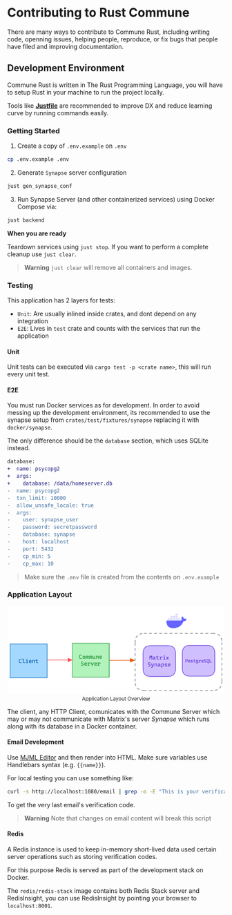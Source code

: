 # Contributing to Rust Commune

There are many ways to contribute to Commune Rust, including writing code,
openning issues, helping people, reproduce, or fix bugs that people have filed
and improving documentation.

## Development Environment

Commune Rust is written in The Rust Programming Language, you will have to
setup Rust in your machine to run the project locally.

Tools like [**Justfile**][justfile] are recommended to improve DX and reduce
learning curve by running commands easily.

[docker]: https://www.docker.com/get-started/
[justfile]: https://github.com/casey/just
[rust]: https://rustup.rs


### Getting Started

1. Create a copy of `.env.example` on `.env`

```bash
cp .env.example .env
```

2. Generate `Synapse` server configuration

```bash
just gen_synapse_conf
```

3. Run Synapse Server (and other containerized services) using Docker Compose
via:

```bash
just backend
```

**When you are ready**

Teardown services using `just stop`. If you want to perform a complete cleanup
use `just clear`.

> **Warning** `just clear` will remove all containers and images.

### Testing

This application has 2 layers for tests:

- `Unit`: Are usually inlined inside crates, and dont depend on any integration
- `E2E`: Lives in `test` crate and counts with the services that run the application

#### Unit

Unit tests can be executed via `cargo test -p <crate name>`, this will run
every unit test.

#### E2E

You must run Docker services as for development. In order to avoid messing up
the development environment, its recommended to use the synapse setup from
`crates/test/fixtures/synapse` replacing it with `docker/synapse`.

The only difference should be the `database` section, which uses SQLite instead.

```diff
database:
+  name: psycopg2
+  args:
+    database: /data/homeserver.db
-  name: psycopg2
-  txn_limit: 10000
-  allow_unsafe_locale: true
-  args:
-    user: synapse_user
-    password: secretpassword
-    database: synapse
-    host: localhost
-    port: 5432
-    cp_min: 5
-    cp_max: 10
```

> Make sure the `.env` file is created from the contents on `.env.example`

### Application Layout

<div align="center">
  <img src="./docs/diagrams/diagram.png" />
  <small>Application Layout Overview</small>
</div>

The client, any HTTP Client, comunicates with the Commune Server which may or
may not communicate with Matrix's server _Synapse_ which runs along with its
database in a Docker container.

#### Email Development

Use [MJML Editor][mjml] and then render into HTML. Make sure variables use
Handlebars syntax (e.g. `{{name}}`).

For local testing you can use something like:

```bash
curl -s http://localhost:1080/email | grep -o -E "This is your verification code.{0,7}" | tail -1 | sed 's/^.*://' | awk '{$1=$1;print}
```

To get the very last email's verification code.

>  **Warning** Note that changes on email content will break this script

[mjml]: https://mjml.io/try-it-live/99k8regCo_

#### Redis

A Redis instance is used to keep in-memory short-lived data used certain server
operations such as storing verification codes.

For this purpose Redis is served as part of the development stack on Docker.

The `redis/redis-stack` image contains both Redis Stack server and RedisInsight,
you can use RedisInsight by pointing your browser to `localhost:8001`.
